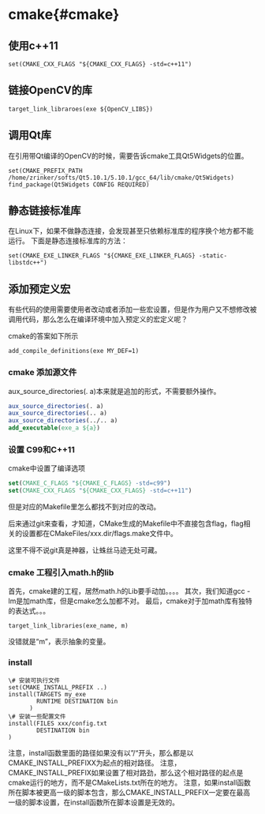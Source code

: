 cmake{#cmake}
===========================

## 使用c++11
~~~{.cmake}
set(CMAKE_CXX_FLAGS "${CMAKE_CXX_FLAGS} -std=c++11")
~~~

## 链接OpenCV的库
~~~{.cmake}
target_link_libraroes(exe ${OpenCV_LIBS})
~~~

## 调用Qt库
在引用带Qt编译的OpenCV的时候，需要告诉cmake工具Qt5Widgets的位置。
~~~{.cmake}
set(CMAKE_PREFIX_PATH /home/zrinker/softs/Qt5.10.1/5.10.1/gcc_64/lib/cmake/Qt5Widgets)
find_package(Qt5Widgets CONFIG REQUIRED)
~~~

## 静态链接标准库
在Linux下，如果不做静态连接，会发现甚至只依赖标准库的程序换个地方都不能运行。
下面是静态连接标准库的方法：
~~~{.cmake}
set(CMAKE_EXE_LINKER_FLAGS "${CMAKE_EXE_LINKER_FLAGS} -static-libstdc++")
~~~

## 添加预定义宏
有些代码的使用需要使用者改动或者添加一些宏设置，但是作为用户又不想修改被调用代码，那么怎么在编译环境中加入预定义的宏定义呢？

cmake的答案如下所示
~~~{.sh}
add_compile_definitions(exe MY_DEF=1)
~~~

### cmake 添加源文件
aux_source_directories(. a)本来就是追加的形式，不需要额外操作。
```cmake
aux_source_directories(. a)
aux_source_directories(.. a)
aux_source_directories(../.. a)
add_executable(exe_a ${a})
```

### 设置 C99和C++11
cmake中设置了编译选项
```cmake
set(CMAKE_C_FLAGS "${CMAKE_C_FLAGS} -std=c99")
set(CMAKE_CXX_FLAGS "${CMAKE_CXX_FLAGS} -std=c++11")
```
但是对应的Makefile里怎么都找不到对应的改动。

后来通过git来查看，才知道，CMake生成的Makefile中不直接包含flag，flag相关的设置都在CMakeFiles/xxx.dir/flags.make文件中。

这里不得不说git真是神器，让蛛丝马迹无处可藏。

### cmake 工程引入math.h的lib
首先，cmake建的工程，居然math.h的Lib要手动加。。。。
其次，我们知道gcc -lm是加math库，但是cmake怎么加都不对。
最后，cmake对于加math库有独特的表达式。。。
```camke
target_link_libraries(exe_name, m)
```
没错就是“m”，表示抽象的变量。

### install
~~~{.sh}
\# 安装可执行文件
set(CMAKE_INSTALL_PREFIX ..)
install(TARGETS my_exe
        RUNTIME DESTINATION bin
      )
\# 安装一些配置文件
install(FILES xxx/config.txt
        DESTINATION bin
)
~~~
注意，install函数里面的路径如果没有以”/“开头，那么都是以CMAKE_INSTALL_PREFIXX为起点的相对路径。
注意，CMAKE_INSTALL_PREFIX如果设置了相对路劲，那么这个相对路径的起点是cmake运行的地方，而不是CMakeLists.txt所在的地方。
注意，如果install函数所在脚本被更高一级的脚本包含，那么CMAKE_INSTALL_PREFIX一定要在最高一级的脚本设置，在install函数所在脚本设置是无效的。